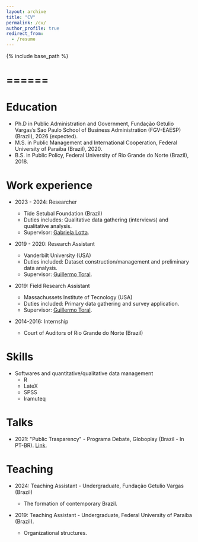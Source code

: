 ```yaml
---
layout: archive
title: "CV"
permalink: /cv/
author_profile: true
redirect_from:
  - /resume
---
```


{% include base_path %}

======
======

Education
======
* Ph.D in Public Administration and Government, Fundação Getulio Vargas’s Sao Paulo School of Business Administration (FGV-EAESP) (Brazil), 2026 (expected).
* M.S. in Public Management and International Cooperation, Federal University of Paraiba (Brazil), 2020.
* B.S. in Public Policy, Federal University of Rio Grande do Norte (Brazil), 2018.


Work experience
======
* 2023 - 2024: Researcher
  * Tide Setubal Foundation (Brazil)
  * Duties includes: Qualitative data gathering (interviews) and qualitative analysis.
  * Supervisor: [Gabriela Lotta](https://pesquisa-eaesp.fgv.br/en/professor/gabriela-spanghero-lotta).

* 2019 - 2020: Research Assistant
  * Vanderbilt University (USA)
  * Duties included: Dataset construction/management and preliminary data analysis.
  * Supervisor: [Guillermo Toral](https://www.guillermotoral.com/).

* 2019: Field Research Assistant
  * Massachussets Institute of Tecnology (USA)
  * Duties included: Primary data gathering and survey application.
  * Supervisor: [Guillermo Toral](https://www.guillermotoral.com/).

* 2014-2016: Internship
  * Court of Auditors of Rio Grande do Norte (Brazil)
 
  
Skills
======
* Softwares and quantitative/qualitative data management
  * R
  * LateX
  * SPSS
  * Iramuteq
    

Talks
======
  * 2021: "Public Trasparency" - Programa Debate, Globoplay (Brazil - In PT-BR). [Link](https://canaisglobo.globo.com/assistir/futura/debate/v/9372128/).

  
Teaching
======
* 2024: Teaching Assistant - Undergraduate, Fundação Getulio Vargas (Brazil)
  * The formation of contemporary Brazil.

* 2019: Teaching Assistant - Undergraduate, Federal University of Paraiba (Brazil).
  * Organizational structures.
  

